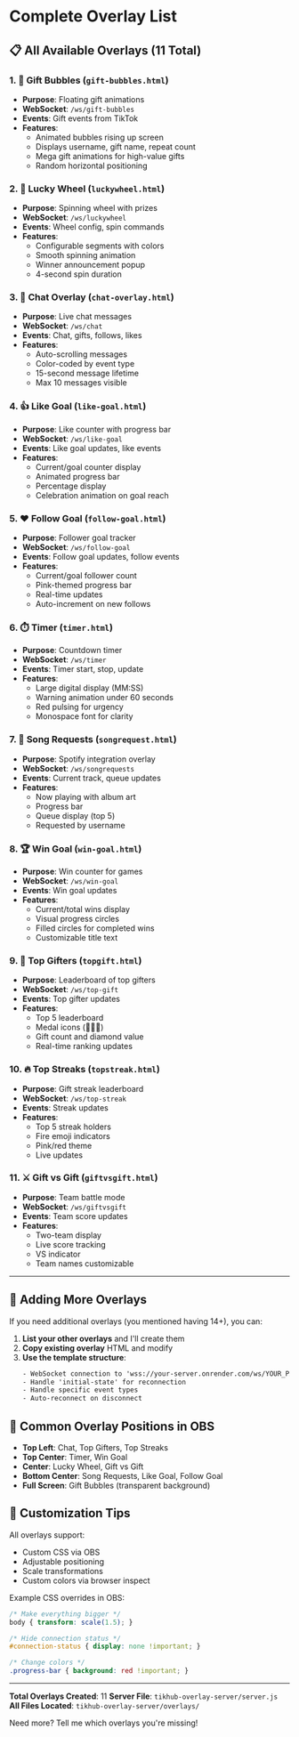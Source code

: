 # Complete Overlay List

## 📋 All Available Overlays (11 Total)

### 1. 🎁 Gift Bubbles (`gift-bubbles.html`)
- **Purpose**: Floating gift animations
- **WebSocket**: `/ws/gift-bubbles`
- **Events**: Gift events from TikTok
- **Features**: 
  - Animated bubbles rising up screen
  - Displays username, gift name, repeat count
  - Mega gift animations for high-value gifts
  - Random horizontal positioning

### 2. 🎡 Lucky Wheel (`luckywheel.html`)
- **Purpose**: Spinning wheel with prizes
- **WebSocket**: `/ws/luckywheel`
- **Events**: Wheel config, spin commands
- **Features**:
  - Configurable segments with colors
  - Smooth spinning animation
  - Winner announcement popup
  - 4-second spin duration

### 3. 💬 Chat Overlay (`chat-overlay.html`)
- **Purpose**: Live chat messages
- **WebSocket**: `/ws/chat`
- **Events**: Chat, gifts, follows, likes
- **Features**:
  - Auto-scrolling messages
  - Color-coded by event type
  - 15-second message lifetime
  - Max 10 messages visible

### 4. 👍 Like Goal (`like-goal.html`)
- **Purpose**: Like counter with progress bar
- **WebSocket**: `/ws/like-goal`
- **Events**: Like goal updates, like events
- **Features**:
  - Current/goal counter display
  - Animated progress bar
  - Percentage display
  - Celebration animation on goal reach

### 5. ❤️ Follow Goal (`follow-goal.html`)
- **Purpose**: Follower goal tracker
- **WebSocket**: `/ws/follow-goal`
- **Events**: Follow goal updates, follow events
- **Features**:
  - Current/goal follower count
  - Pink-themed progress bar
  - Real-time updates
  - Auto-increment on new follows

### 6. ⏱️ Timer (`timer.html`)
- **Purpose**: Countdown timer
- **WebSocket**: `/ws/timer`
- **Events**: Timer start, stop, update
- **Features**:
  - Large digital display (MM:SS)
  - Warning animation under 60 seconds
  - Red pulsing for urgency
  - Monospace font for clarity

### 7. 🎵 Song Requests (`songrequest.html`)
- **Purpose**: Spotify integration overlay
- **WebSocket**: `/ws/songrequests`
- **Events**: Current track, queue updates
- **Features**:
  - Now playing with album art
  - Progress bar
  - Queue display (top 5)
  - Requested by username

### 8. 🏆 Win Goal (`win-goal.html`)
- **Purpose**: Win counter for games
- **WebSocket**: `/ws/win-goal`
- **Events**: Win goal updates
- **Features**:
  - Current/total wins display
  - Visual progress circles
  - Filled circles for completed wins
  - Customizable title text

### 9. 🥇 Top Gifters (`topgift.html`)
- **Purpose**: Leaderboard of top gifters
- **WebSocket**: `/ws/top-gift`
- **Events**: Top gifter updates
- **Features**:
  - Top 5 leaderboard
  - Medal icons (🥇🥈🥉)
  - Gift count and diamond value
  - Real-time ranking updates

### 10. 🔥 Top Streaks (`topstreak.html`)
- **Purpose**: Gift streak leaderboard
- **WebSocket**: `/ws/top-streak`
- **Events**: Streak updates
- **Features**:
  - Top 5 streak holders
  - Fire emoji indicators
  - Pink/red theme
  - Live updates

### 11. ⚔️ Gift vs Gift (`giftvsgift.html`)
- **Purpose**: Team battle mode
- **WebSocket**: `/ws/giftvsgift`
- **Events**: Team score updates
- **Features**:
  - Two-team display
  - Live score tracking
  - VS indicator
  - Team names customizable

---

## 🎨 Adding More Overlays

If you need additional overlays (you mentioned having 14+), you can:

1. **List your other overlays** and I'll create them
2. **Copy existing overlay** HTML and modify
3. **Use the template structure**:
   ```html
   - WebSocket connection to 'wss://your-server.onrender.com/ws/YOUR_PATH'
   - Handle 'initial-state' for reconnection
   - Handle specific event types
   - Auto-reconnect on disconnect
   ```

## 📍 Common Overlay Positions in OBS

- **Top Left**: Chat, Top Gifters, Top Streaks
- **Top Center**: Timer, Win Goal
- **Center**: Lucky Wheel, Gift vs Gift
- **Bottom Center**: Song Requests, Like Goal, Follow Goal
- **Full Screen**: Gift Bubbles (transparent background)

## 🔧 Customization Tips

All overlays support:
- Custom CSS via OBS
- Adjustable positioning
- Scale transformations
- Custom colors via browser inspect

Example CSS overrides in OBS:
```css
/* Make everything bigger */
body { transform: scale(1.5); }

/* Hide connection status */
#connection-status { display: none !important; }

/* Change colors */
.progress-bar { background: red !important; }
```

---

**Total Overlays Created**: 11
**Server File**: `tikhub-overlay-server/server.js`
**All Files Located**: `tikhub-overlay-server/overlays/`

Need more? Tell me which overlays you're missing!

